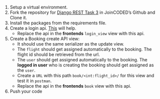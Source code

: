 1. Setup a virtual environment.
2. Fork the repository for [Django REST Task 3](https://github.com/JoinCODED/REST_task_03/) in JoinCODED’s Github and Clone it.
3. Install the packages from the requirements file.
4. Create a login api. [This](https://getblimp.github.io/django-rest-framework-jwt/) will help.
   * Replace the api in the **frontends** `login_view` view with this api.
4. Create a Booking create API view:
    * It should use the same serializer as the update view.
    * The `flight` should get assigned automatically to the booking. The flight id should be retrieved from the url.
    * The `user` should get assigned automatically to the booking. The **logged in user** who is creating the booking should get assigned as the `user`.
    * Create a `URL` with this path `book/<int:flight_id>/` for this view and test it in `postman`.
    * Replace the api in the **frontends** `book` view with this api.
7. Push your code
